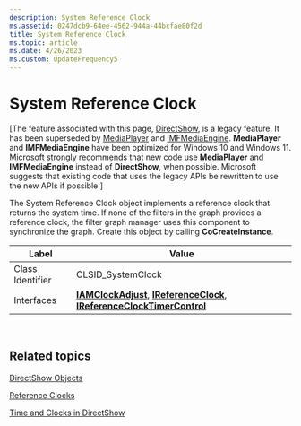```yaml
---
description: System Reference Clock
ms.assetid: 0247dcb9-64ee-4562-944a-44bcfae80f2d
title: System Reference Clock
ms.topic: article
ms.date: 4/26/2023
ms.custom: UpdateFrequency5
---
```


# System Reference Clock

\[The feature associated with this page, [DirectShow](/windows/win32/directshow/directshow), is a legacy feature. It has been superseded by [MediaPlayer](/uwp/api/Windows.Media.Playback.MediaPlayer) and [IMFMediaEngine](/windows/win32/api/mfmediaengine/nn-mfmediaengine-imfmediaengine). **MediaPlayer** and **IMFMediaEngine** have been optimized for Windows 10 and Windows 11. Microsoft strongly recommends that new code use **MediaPlayer** and **IMFMediaEngine** instead of **DirectShow**, when possible. Microsoft suggests that existing code that uses the legacy APIs be rewritten to use the new APIs if possible.\]

The System Reference Clock object implements a reference clock that returns the system time. If none of the filters in the graph provides a reference clock, the filter graph manager uses this component to synchronize the graph. Create this object by calling **CoCreateInstance**.



| Label | Value |
|------------------|----------------------------------------------------------------------------------------------------------------------------------------------------------|
| Class Identifier | CLSID\_SystemClock                                                                                                                                       |
| Interfaces       | [**IAMClockAdjust**](/windows/desktop/api/Strmif/nn-strmif-iamclockadjust), [**IReferenceClock**](/windows/desktop/api/Strmif/nn-strmif-ireferenceclock), [**IReferenceClockTimerControl**](/windows/desktop/api/Strmif/nn-strmif-ireferenceclocktimercontrol) |



 

## Related topics

<dl> <dt>

[DirectShow Objects](directshow-objects.md)
</dt> <dt>

[Reference Clocks](reference-clocks.md)
</dt> <dt>

[Time and Clocks in DirectShow](time-and-clocks-in-directshow.md)
</dt> </dl>

 

 



